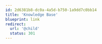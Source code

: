 ```yaml
---
id: 2d6381b8-dc0a-4a5d-b750-1a9dd7c0bb14
title: 'Knowledge Base'
blueprint: link
redirect:
  url: '@child'
  status: 301
---
```

